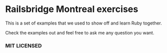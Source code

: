 # Railsbridge Montreal exercises

This is a set of examples that we used to show off and learn Ruby together.

Check the examples out and feel free to ask me any question you want.

###  MIT LICENSED
